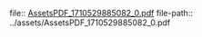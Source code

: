 file:: [AssetsPDF_1710529885082_0.pdf](../assets/AssetsPDF_1710529885082_0.pdf)
file-path:: ../assets/AssetsPDF_1710529885082_0.pdf
